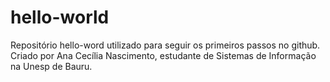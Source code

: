 # hello-world
Repositório hello-word utilizado para seguir os primeiros passos no github.
Criado por Ana Cecília Nascimento, estudante de Sistemas de Informação na Unesp de Bauru.
